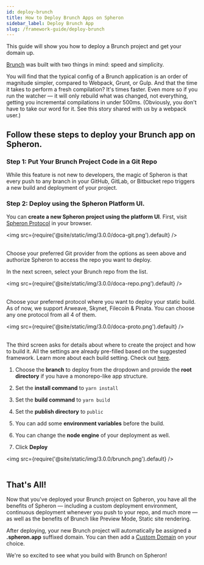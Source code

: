 ```yaml
---
id: deploy-brunch
title: How to Deploy Brunch Apps on Spheron
sidebar_label: Deploy Brunch App
slug: /framework-guide/deploy-brunch
---
```


This guide will show you how to deploy a Brunch project and get your domain up.

[Brunch](https://brunch.io/) was built with two things in mind: speed and simplicity.

You will find that the typical config of a Brunch application is an order of magnitude simpler, compared to Webpack, Grunt, or Gulp.
And that the time it takes to perform a fresh compilation? It's times faster. Even more so if you run the watcher — it will only rebuild what was changed, not everything, getting you incremental compilations in under 500ms. (Obviously, you don't have to take our word for it. See this story shared with us by a webpack user.)

## Follow these steps to deploy your Brunch app on Spheron.

### Step 1: Put Your Brunch Project Code in a Git Repo

While this feature is not new to developers, the magic of Spheron is that every push to any branch in your GitHub, GitLab, or Bitbucket repo triggers a new build and deployment of your project.

### Step 2: Deploy using the Spheron Platform UI.

You can **create a new Spheron project using the platform UI**. First, visit [Spheron Protocol](https://aqua.spheron.network/) in your browser.

<img src={require('@site/static/img/3.0.0/doca-git.png').default} /> <br/><br/>

Choose your preferred Git provider from the options as seen above and authorize Spheron to access the repo you want to deploy.

In the next screen, select your Brunch repo from the list.

<img src={require('@site/static/img/3.0.0/doca-repo.png').default} /> <br/><br/>

Choose your preferred protocol where you want to deploy your static build. As of now, we support Arweave, Skynet, Filecoin & Pinata. You can choose any one protocol from all 4 of them.

<img src={require('@site/static/img/3.0.0/doca-proto.png').default} /> <br/><br/>

The third screen asks for details about where to create the project and how to build it. All the settings are already pre-filled based on the suggested framework. Learn more about each build setting. Check out [here](https://docs.spheron.network/deployments/get-started#configuring-the-deployment).

1. Choose the **branch** to deploy from the dropdown and provide the **root directory** if you have a monorepo-like app structure.

1. Set the **install command** to `yarn install`

1. Set the **build command** to `yarn build`

1. Set the **publish directory** to `public`

1. You can add some **environment variables** before the build.

1. You can change the **node engine** of your deployment as well.

1. Click **Deploy**

<img src={require('@site/static/img/3.0.0/brunch.png').default} /> <br/><br/>

## That's All!

Now that you've deployed your Brunch project on Spheron, you have all the benefits of Spheron — including a custom deployment environment, continuous deployment whenever you push to your repo, and much more — as well as the benefits of Brunch like Preview Mode, Static site rendering.

After deploying, your new Brunch project will automatically be assigned a **.spheron.app** suffixed domain. You can then add a [Custom Domain](https://docs.spheron.network/domain-and-https/centralized-domain/attach-domain) on your choice.

We're so excited to see what you build with Brunch on Spheron!
